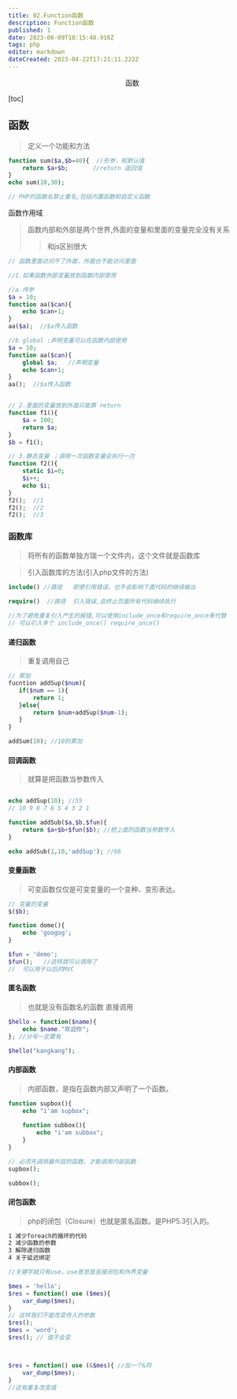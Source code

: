 ```yaml
---
title: 02.Function函数
description: Function函数
published: 1
date: 2023-06-09T10:15:48.916Z
tags: php
editor: markdown
dateCreated: 2023-04-22T17:21:11.222Z
---
```


<center>函数</center>

[toc]

## 函数

> 定义一个功能和方法

```php
function sum($a,$b=40){  //形参，和默认值
	return $a+$b;		//return 返回值
}
echo sum(10,30);

// PHP的函数名禁止重名,包括内置函数和自定义函数
```



函数作用域

> 函数内部和外部是两个世界,外面的变量和里面的变量完全没有关系
>
> > 和js区别很大

```php
// 函数里面访问不了外面，外面也不能访问里面

//1.如果函数外部变量放到函数内部使用

//a.传参
$a = 10;
function aa($can){
    echo $can+1;
}
aa($a);  //$a传入函数

//b global :声明变量可以在函数内部使用
$a = 10;
function aa($can){
    global $a;   //声明变量
    echo $can+1;
}
aa();  //$a传入函数


// 2.里面的变量放到外面只能靠 return
function f1(){
    $a = 100;
    return $a;
}
$b = f1(); 

// 3.静态变量 ；调用一次函数变量会执行一次
function f2(){
    static $i=0;
    $i++;
    echo $i;
}
f2();  //1
f2();  //2
f2();  //3
```



### 函数库

> 将所有的函数单独方瑞一个文件内，这个文件就是函数库

>  引入函数库的方法(引入php文件的方法)

```php
include() //路径   即使引用错误，也不会影响下面代码的继续输出
   
require()  //路径  引入错误,会终止页面所有代码继续执行

//为了避免重复引入产生的报错,可以使用include_once和require_once来代替
// 可以引入多个 include_once() require_once()
```



#### 递归函数

> 重复调用自己

```php
// 累加
fucntion addSup($num){
   if($num == 1){
       return 1;
   }else{
       return $num+addSup($num-1);
   }
}

addSum(10); //10的累加
```



#### 回调函数

> 就算是把函数当参数传入

```php

echo addSup(10); //55
// 10 9 8 7 6 5 4 3 2 1 

function addSub($a,$b,$fun){
    return $a+$b+$fun($b); //把上面的函数当参数传入
}

echo addSub(1,10,'addSup'); //66

```



#### 变量函数

> 可变函数仅仅是可变变量的一个变种、变形表达。

```php
// 变量的变量
$($b);

function dome(){
    echo 'googog';
}

$fun = 'demo';
$fun();   //这样就可以调用了
//  可以用于以后的MVC
```



#### 匿名函数

> 也就是没有函数名的函数   直接调用

```php
$hello = function($name){
    echo $name."欢迎你";
}; //分号一定要有

$hello("kangkang");

```



#### 内部函数

> 内部函数，是指在函数内部又声明了一个函数。

```php
function supbox(){
    echo "i'am supbox";
    
    function subbox(){
        echo "i'am subbox";
    }
}

// 必须先调用最外层的函数，才能调用内部函数
supbox();

subbox();
```



#### 闭包函数

> php的闭包（Closure）也就是匿名函数。是PHP5.3引入的。

```txt
1 减少foreach的循环的代码
2 减少函数的参数
3 解除递归函数
4 关于延迟绑定
```

```php
//关键字就只有use，use意思是连接闭包和外界变量

$mes = 'hello';
$res = function() use ($mes){
    var_dump($mes);
}
// 这样我们不能改变传入的参数
$res();
$mes = 'word';
$res(); // 值不会变



$res = function() use (&$mes){ //加一个&符
    var_dump($mes);
}
//这有重复改变值
```

